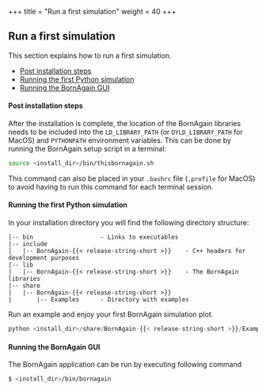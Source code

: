 +++
title = "Run a first simulation"
weight = 40
+++

## Run a first simulation

This section explains how to run a first simulation.

* [Post installation steps](#post-installation-steps")
* [Running the first Python simulation](#running-the-first-python-simulation")
* [Running the BornAgain GUI](#running-the-borngain-gui")

#### Post installation steps

After the installation is complete, the location of the BornAgain libraries needs to be included into the `LD_LIBRARY_PATH` (or `DYLD_LIBRARY_PATH` for MacOS) and `PYTHONPATH` environment variables. This can be done by running the BornAgain setup script in a terminal:

```bash
source <install_dir>/bin/thisbornagain.sh
```

This command can also be placed in your `.bashrc` file (`.profile` for MacOS) to avoid having to run this command for each terminal session.

#### Running the first Python simulation

In your installation directory you will find the following directory structure:

```
|-- bin                   - Links to executables
|-- include
|   |-- BornAgain-{{< release-string-short >}}    - C++ headers for development purposes
|-- lib
|   |-- BornAgain-{{< release-string-short >}}    - The BornAgain libraries
|-- share
|   |-- BornAgain-{{< release-string-short >}}
|       |-- Examples      - Directory with examples
```

Run an example and enjoy your first BornAgain simulation plot.

```python
python <install_dir>/share/BornAgain-{{< release-string-short >}}/Examples/python/simulation/ex01_BasicParticles/CylindersAndPrisms.py
```
 
#### Running the BornAgain GUI

The BornAgain application can be run by executing following command
```bash
$ <install_dir>/bin/bornagain
```